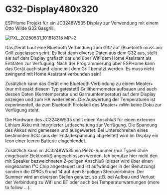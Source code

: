 # G32-Display480x320
ESPHome Projekt für ein JC3248W535 Display zur Verwendung mit einem Otto Wilde G32 Gasgrill.

![PXL_20250531_101818315 MP~2](https://github.com/user-attachments/assets/67b9ae62-9454-436c-98f0-ceb2c0f3f85f)

Das Gerät baut eine Bluetooth Verbindung zum G32 auf (Bluetooth muss am Grill zugelassen sein). Es liest dann diverse Daten aus dem G32 aus, stellt sie auf dem Display grafisch dar und über Wifi dem Home Assistant als Entitäten zur Verfügung.
Nach der Programmierung über ESPHome kann das Gerät auch stand-alone mit dem Grill benutzt werden. Es muss nicht zwingend mit Home Assistant verbunden sein!

Zusätzlich kann das Gerät eine Bluetooth Verbindung zu einem Meater+ (nur mit exakt diesem Typ getestet!) Grillthermometer aufbauen und auch dessen Daten (Kerntemperatur und Garraumtemperatur) auf dem Display anzeigen und zum HA weiterleiten. Die Auswertung der Temperaturen ist experimentell, da zum Bluetooth Protokoll des Meater+ mWn keine Doku zur Verfügung steht.

Die Hardware des JC3248W535 stellt einen Anschluß für einen externen Lithium Akku mit integrierter Ladeschaltung zur Verfügung. Die Spannung des Akkus wird gemessen und ausgewertet. Bei Unterschreiten eines bestimmten SOC (aus der Entladespannung abgeleitet) wird im Display ein Icon einer leeren Batterie eingeblendet.

Zusätzlich kann im JC3248W535 ein Piezo-Summer (nur Typen ohne eingebaute Elektronik!) angeschlossen werden. Ich benutze hier nicht den mit Speaker bezweichneten 2-poligen Anschluß (dieser wird über einen eingebauten I²C Chip angesteuert und ist aufwändiger in der Benutzung) sondern die GPIOs 9 und 14 auf dem 8-poligen Steckverbinder. Der Summer wird an diversen Stellen genutzt, so z.B. bei Aufbau und Verlust der Verbindung zu Wifi und BT oder auch bei Temperaturwarnungen (more to follow ...).



